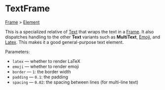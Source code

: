 # TextFrame

[Frame](/docs/frame) > [Element](/docs/element)

This is a specialized relative of [Text](/docs/text) that wraps the text in a [Frame](/docs/frame). It also dispatches handling to the other **Text** variants such as **MultiText**, [Emoji](/docs/emoji), and [Latex](/docs/latex). This makes it a good general-purpose text element.

Parameters:
- `latex` — whether to render LaTeX
- `emoji` — whether to render emoji
- `border` — `1`: the border width
- `padding` — `0.1`: the padding
- `spacing` — `0.02`: the spacing between lines (for multi-line text)
